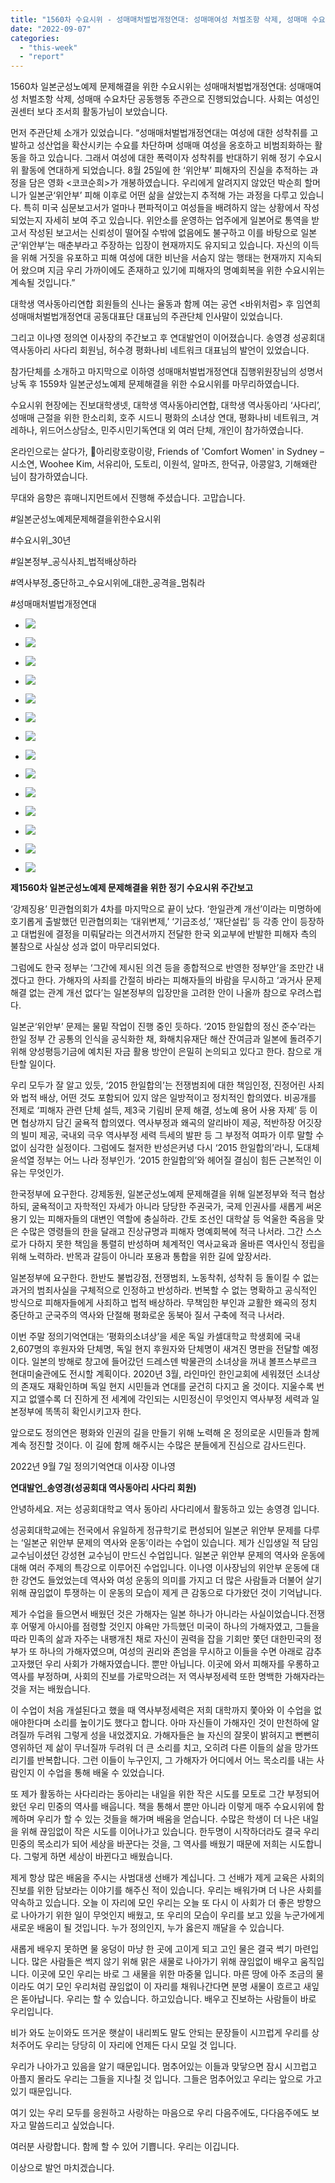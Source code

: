 ```yaml
---
title: "1560차 수요시위 - 성매매처벌법개정연대: 성매매여성 처벌조항 삭제, 성매매 수요차단 공동행동"
date: "2022-09-07"
categories: 
  - "this-week"
  - "report"
---
```


1560차 일본군성노예제 문제해결을 위한 수요시위는 성매매처벌법개정연대: 성매매여성 처벌조항 삭제, 성매매 수요차단 공동행동 주관으로 진행되었습니다. 사회는 여성인권센터 보다 조서희 활동가님이 보았습니다.

먼저 주관단체 소개가 있었습니다. “성매매처벌법개정연대는 여성에 대한 성착취를 고발하고 성산업을 확산시키는 수요를 차단하며 성매매 여성을 옹호하고 비범죄화하는 활동을 하고 있습니다. 그래서 여성에 대한 폭력이자 성착취를 반대하기 위해 정기 수요시위 활동에 연대하게 되었습니다. 8월 25일에 한 ‘위안부’ 피해자의 진실을 추적하는 과정을 담은 영화 <코코순희>가 개봉하였습니다. 우리에게 알려지지 않았던 박순희 할머니가 일본군‘위안부’ 피해 이후로 어떤 삶을 살았는지 추적해 가는 과정을 다루고 있습니다. 특히 미국 심문보고서가 얼마나 편파적이고 여성들을 배려하지 않는 상황에서 작성되었는지 자세히 보여 주고 있습니다. 위안소를 운영하는 업주에게 일본어로 통역을 받고서 작성된 보고서는 신뢰성이 떨어질 수밖에 없음에도 불구하고 이를 바탕으로 일본군‘위안부’는 매춘부라고 주장하는 입장이 현재까지도 유지되고 있습니다. 자신의 이득을 위해 거짓을 유포하고 피해 여성에 대한 비난을 서슴지 않는 행태는 현재까지 지속되어 왔으며 지금 우리 가까이에도 존재하고 있기에 피해자의 명예회복을 위한 수요시위는 계속될 것입니다.”

대학생 역사동아리연합 회원들의 신나는 율동과 함께 여는 공연 <바위처럼> 후 임연희 성매매처벌법개정연대 공동대표단 대표님의 주관단체 인사말이 있었습니다.

그리고 이나영 정의연 이사장의 주간보고 후 연대발언이 이어졌습니다. 송영경 성공회대 역사동아리 사다리 회원님, 허수경 평화나비 네트워크 대표님의 발언이 있었습니다.

참가단체를 소개하고 마지막으로 이하영 성매매처벌법개정연대 집행위원장님의 성명서 낭독 후 1559차 일본군성노예제 문제해결을 위한 수요시위를 마무리하였습니다.

수요시위 현장에는 진보대학생넷, 대학생 역사동아리연합, 대학생 역사동아리 ‘사다리’, 성매매 근절을 위한 한소리회, 호주 시드니 평화의 소녀상 연대, 평화나비 네트워크, 겨레하나, 위드어스상담소, 민주시민기독연대 외 여러 단체, 개인이 참가하였습니다.

온라인으로는 살다가, 🎀아리랑호랑이랑, Friends of 'Comfort Women' in Sydney – 시소연, Woohee Kim, 서유리아, 도토리, 이원석, 알마즈, 한덕규, 아콩알3, 기해왜란 님이 참가하였습니다.

무대와 음향은 휴매니지먼트에서 진행해 주셨습니다. 고맙습니다.

#일본군성노예제문제해결을위한수요시위

#수요시위\_30년

#일본정부\_공식사죄\_법적배상하라

#역사부정\_중단하고\_수요시위에\_대한\_공격을\_멈춰라

#성매매처벌법개정연대

- ![](https://r2.womenandwar.net/2022/09/크기변환1IMG_2389.jpg)
    
- ![](https://r2.womenandwar.net/2022/09/크기변환1IMG_2393.jpg)
    
- ![](https://r2.womenandwar.net/2022/09/크기변환1IMG_2414.jpg)
    
- ![](https://r2.womenandwar.net/2022/09/크기변환1IMG_2428.jpg)
    
- ![](https://r2.womenandwar.net/2022/09/크기변환1IMG_2430.jpg)
    
- ![](https://r2.womenandwar.net/2022/09/크기변환1IMG_2455.jpg)
    
- ![](https://r2.womenandwar.net/2022/09/크기변환1IMG_2459.jpg)
    
- ![](https://r2.womenandwar.net/2022/09/크기변환1IMG_2461.jpg)
    
- ![](https://r2.womenandwar.net/2022/09/크기변환1IMG_2485.jpg)
    
- ![](https://r2.womenandwar.net/2022/09/크기변환1IMG_2518.jpg)
    
- ![](https://r2.womenandwar.net/2022/09/크기변환1IMG_2519.jpg)
    
- ![](https://r2.womenandwar.net/2022/09/크기변환1IMG_2539.jpg)
    
- ![](https://r2.womenandwar.net/2022/09/크기변환1IMG_2543.jpg)
    
- ![](https://r2.womenandwar.net/2022/09/크기변환1IMG_2545.jpg)
    

**제****1560****차 일본군성노예제 문제해결을 위한 정기 수요시위 주간보고**

‘강제징용’ 민관협의회가 4차를 마지막으로 끝이 났다. ‘한일관계 개선’이라는 미명하에 호기롭게 출발했던 민관협의회는 ‘대위변제,’ ‘기금조성,’ ‘재단설립’ 등 각종 안이 등장하고 대법원에 결정을 미뤄달라는 의견서까지 전달한 한국 외교부에 반발한 피해자 측의 불참으로 사실상 성과 없이 마무리되었다.

그럼에도 한국 정부는 ‘그간에 제시된 의견 등을 종합적으로 반영한 정부안’을 조만간 내겠다고 한다. 가해자의 사죄를 간절히 바라는 피해자들의 바람을 무시하고 ‘과거사 문제 해결 없는 관계 개선 없다’는 일본정부의 입장만을 고려한 안이 나올까 참으로 우려스럽다.

일본군‘위안부’ 문제는 물밑 작업이 진행 중인 듯하다. ‘2015 한일합의 정신 준수’라는 한일 정부 간 공통의 인식을 공식화한 채, 화해치유재단 해산 잔여금과 일본에 돌려주기 위해 양성평등기금에 예치된 자금 활용 방안이 은밀히 논의되고 있다고 한다. 참으로 개탄할 일이다.

우리 모두가 잘 알고 있듯, ‘2015 한일합의’는 전쟁범죄에 대한 책임인정, 진정어린 사죄와 법적 배상, 어떤 것도 포함되어 있지 않은 일방적이고 정치적인 합의였다. 비공개를 전제로 ‘피해자 관련 단체 설득, 제3국 기림비 문제 해결, 성노예 용어 사용 자제’ 등 이면 협상까지 담긴 굴욕적 합의였다. 역사부정과 왜곡의 알리바이 제공, 적반하장 어깃장의 빌미 제공, 국내외 극우 역사부정 세력 득세의 발판 등 그 부정적 여파가 이루 말할 수 없이 심각한 실정이다. 그럼에도 철저한 반성은커녕 다시 ‘2015 한일합의’라니, 도대체 윤석열 정부는 어느 나라 정부인가. ‘2015 한일합의’와 헤어질 결심이 힘든 근본적인 이유는 무엇인가.

한국정부에 요구한다. 강제동원, 일본군성노예제 문제해결을 위해 일본정부와 적극 협상하되, 굴욕적이고 자학적인 자세가 아니라 당당한 주권국가, 국제 인권사를 새롭게 써온 용기 있는 피해자들의 대변인 역할에 충실하라. 간토 조선인 대학살 등 억울한 죽음을 맞은 수많은 영령들의 한을 달래고 진상규명과 피해자 명예회복에 적극 나서라. 그간 스스로가 다하지 못한 책임을 통렬히 반성하며 체계적인 역사교육과 올바른 역사인식 정립을 위해 노력하라. 반목과 갈등이 아니라 포용과 통합을 위한 길에 앞장서라.

일본정부에 요구한다. 한반도 불법강점, 전쟁범죄, 노동착취, 성착취 등 돌이킬 수 없는 과거의 범죄사실을 구체적으로 인정하고 반성하라. 번복할 수 없는 명확하고 공식적인 방식으로 피해자들에게 사죄하고 법적 배상하라. 무책임한 부인과 교활한 왜곡의 정치 중단하고 군국주의 역사와 단절해 평화로운 동북아 질서 구축에 적극 나서라.

이번 주말 정의기억연대는 ‘평화의소녀상’을 세운 독일 카셀대학교 학생회에 국내 2,607명의 후원자와 단체명, 독일 현지 후원자와 단체명이 새겨진 명판을 전달할 예정이다. 일본의 방해로 창고에 들어갔던 드레스덴 박물관의 소녀상을 꺼내 볼프스부르크 현대미술관에도 전시할 계획이다. 2020년 3월, 라인마인 한인교회에 세워졌던 소녀상의 존재도 재확인하며 독일 현지 시민들과 연대를 굳건히 다지고 올 것이다. 지울수록 번지고 없앨수록 더 진하게 전 세계에 각인되는 시민정신이 무엇인지 역사부정 세력과 일본정부에 똑똑히 확인시키고자 한다.

앞으로도 정의연은 평화와 인권의 길을 만들기 위해 노력해 온 정의로운 시민들과 함께 계속 정진할 것이다. 이 길에 함께 해주시는 수많은 분들에게 진심으로 감사드린다.

2022년 9월 7일 정의기억연대 이사장 이나영

**연대발언\_송영경(성공회대 역사동아리 사다리 회원)**

안녕하세요. 저는 성공회대학교 역사 동아리 사다리에서 활동하고 있는 송영경 입니다.

성공회대학교에는 전국에서 유일하게 정규학기로 편성되어 일본군 위안부 문제를 다루는 ‘일본군 위안부 문제의 역사와 운동’이라는 수업이 있습니다. 제가 신입생일 적 담임교수님이셨던 강성현 교수님이 만드신 수업입니다. 일본군 위안부 문제의 역사와 운동에 대해 여러 주제의 특강으로 이루어진 수업입니다. 이나영 이사장님의 위안부 운동에 대한 강연도 들었었는데 역사와 여성 운동의 의미를 가지고 더 많은 사람들과 더불어 살기위해 끊임없이 투쟁하는 이 운동의 모습이 제게 큰 감동으로 다가왔던 것이 기억납니다.

제가 수업을 들으면서 배웠던 것은 가해자는 일본 하나가 아니라는 사실이었습니다.전쟁 후 어떻게 아시아를 점령할 것인지 야욕만 가득했던 미국이 하나의 가해자였고, 그들을 따라 민족의 삶과 자주는 내팽개친 채로 자신이 권력을 잡을 기회만 쫓던 대한민국의 정부가 또 하나의 가해자였으며, 여성의 권리와 존엄을 무시하고 이들을 수면 아래로 감추고자했던 우리 사회가 가해자였습니다. 뿐만 아닙니다. 이곳에 와서 피해자를 우롱하고 역사를 부정하며, 사회의 진보를 가로막으려는 저 역사부정세력 또한 명백한 가해자라는 것을 저는 배웠습니다.

이 수업이 처음 개설된다고 했을 때 역사부정세력은 저희 대학까지 쫓아와 이 수업을 없애야한다며 소리를 높이기도 했다고 합니다. 아마 자신들이 가해자인 것이 만천하에 알려질까 두려워 그렇게 성을 내었겠지요. 가해자들은 늘 자신의 잘못이 밝혀지고 뻔뻔히 영위하던 제 삶이 무너질까 두려워 더 큰 소리를 치고, 오히려 다른 이들의 삶을 망가뜨리기를 반복합니다. 그런 이들이 누구인지, 그 가해자가 어디에서 어느 목소리를 내는 사람인지 이 수업을 통해 배울 수 있었습니다.

또 제가 활동하는 사다리라는 동아리는 내일을 위한 작은 시도를 모토로 그간 부정되어왔던 우리 민중의 역사를 배웁니다. 책을 통해서 뿐만 아니라 이렇게 매주 수요시위에 함께하며 우리가 할 수 있는 것들을 해가며 배움을 얻습니다. 수많은 학생이 더 나은 내일을 위해 끊임없이 작은 시도를 이어나가고 있습니다. 한두명이 시작하더라도 결국 우리 민중의 목소리가 되어 세상을 바꾼다는 것을, 그 역사를 배웠기 때문에 저희는 시도합니다. 그렇게 하면 세상이 바뀐다고 배웠습니다.

제게 항상 많은 배움을 주시는 사범대생 선배가 계십니다. 그 선배가 제게 교육은 사회의 진보를 위한 담보라는 이야기를 해주신 적이 있습니다. 우리는 배워가며 더 나은 사회를 약속하고 있습니다. 오늘 이 자리에 모인 우리는 오늘 또 다시 이 사회가 더 좋은 방향으로 나아가기 위한 일이 무엇인지 배웠고, 또 우리의 모습이 우리를 보고 있을 누군가에게 새로운 배움이 될 것입니다. 누가 정의인지, 누가 옳은지 깨달을 수 있습니다.

새롭게 배우지 못하면 물 웅덩이 마냥 한 곳에 고이게 되고 고인 물은 결국 썩기 마련입니다. 많은 사람들은 썩지 않기 위해 맑은 새물로 나아가기 위해 끊임없이 배우고 움직입니다. 이곳에 모인 우리는 바로 그 새물을 위한 마중물 입니다. 마른 땅에 아주 조금의 물이라도 여기 모인 우리처럼 끊임없이 이 자리를 채워나간다면 분명 새물이 흐르고 새잎은 돋아납니다. 우리는 할 수 있습니다. 하고있습니다. 배우고 진보하는 사람들이 바로 우리입니다.

비가 와도 눈이와도 뜨거운 햇살이 내리쬐도 말도 안되는 문장들이 시끄럽게 우리를 상처주어도 우리는 당당히 이 자리에 언제든 다시 모일 것 입니다.

우리가 나아가고 있음을 알기 때문입니다. 멈추어있는 이들과 맞닿으면 잠시 시끄럽고 아플지 몰라도 우리는 그들을 지나칠 것 입니다. 그들은 멈추어있고 우리는 앞으로 가고있기 때문입니다.

여기 있는 우리 모두를 응원하고 사랑하는 마음으로 우리 다음주에도, 다다음주에도 보자고 말씀드리고 싶었습니다.

여러분 사랑합니다. 함께 할 수 있어 기쁩니다. 우리는 이깁니다.

이상으로 발언 마치겠습니다.
